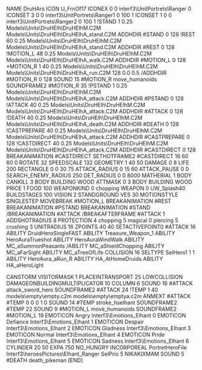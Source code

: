NAME DruHArs
ICON U_FrnOf17
ICONEX 0 0 interf3\UnitPortrets\Ranger 0
ICONSET 3 0 0 interf3\UnitPortrets\Ranger1 0 100 1
ICONSET 1 0 0 interf3\UnitPortrets\Ranger2 0 100 1
!STAND          1 0.25 Models\Units\DruHElh\DruHElhM.C2M Models\Units\DruHElh\DruHElhA_stand.C2M
ADDHDIR #STAND 0 128
!REST          60 0.25 Models\Units\DruHElh\DruHElhM.C2M Models\Units\DruHElh\DruHElhA_stand.C2M
ADDHDIR #REST 0 128
!MOTION_L      48 0.25 Models\Units\DruHElh\DruHElhM.C2M Models\Units\DruHElh\DruHElhA_walk.C2M
ADDHDIR #MOTION_L 0 128
*MOTION_R     1 40 0.25 Models\Units\DruHElh\DruHElhM.C2M Models\Units\DruHElh\DruHElhA_run.C2M 128 0.0 0.5
/ADDHDIR #MOTION_R 0 128
SOUND 15 #MOTION_R move_humanoids
SOUNDFRAME2 #MOTION_R 35
!PSTAND        1  0.25 Models\Units\DruHElh\DruHElhM.C2M Models\Units\DruHElh\DruHElhA_attack.C2M
ADDHDIR #PSTAND 0 128 
!ATTACK        40 0.25 Models\Units\DruHElh\DruHElhM.C2M Models\Units\DruHElh\DruHElhA_attack.C2M
ADDHDIR #ATTACK 0 128
!DEATH         40 0.25 Models\Units\DruHElh\DruHElhM.C2M Models\Units\DruHElh\DruHElhA_death.C2M
ADDHDIR #DEATH 0 128
!CASTPREPARE   40  0.25 Models\Units\DruHElh\DruHElhM.C2M Models\Units\DruHElh\DruHElhA_attack.C2M
ADDHDIR #CASTPREPARE 0 128
!CASTDIRECT    40  0.25 Models\Units\DruHElh\DruHElhM.C2M Models\Units\DruHElh\DruHElhA_attack.C2M
ADDHDIR #CASTDIRECT 0 128
BREAKANIMATION #CASTDIRECT
SETHOTFRAME2 #CASTDIRECT 16 60 60 0
ROTATE 32
SPEEDSCALE 132
GEOMETRY 1 40 50
DAMAGE   0 8
LIFE     200
RECTANGLE 0 0 30 75
ATTACK_RADIUS 0 15 60
ATTACK_PAUSE 0 0
SEARCH_ENEMY_RADIUS 250
DET_RADIUS 0 0 8000
MATHERIAL 1 BODY
CANKILL 3 BODY BUILDING WOOD
ATTMASK 0 3 BODY BUILDING WOOD
PRICE 1 FOOD 100
WEAPONKIND 0 chopping
WEAPON 0 UW_Splash40
BUILDSTAGES 100
VISION 2
STANDGROUND
VES 30
MOTIONSTYLE SINGLESTEP
MOVEBREAK #MOTION_L
BREAKANIMATION #REST
BREAKANIMATION #PSTAND
BREAKANIMATION #STAND
/BREAKANIMATION #ATTACK
/BREAKAFTERFRAME #ATTACK 1
ADDSHOTRADIUS 8
PROTECTION 4 chopping 5 magical 0 piercing 5 crushing 3
UNITRADIUS 16
ZPOINTS 40 40
SETACTIVEPOINT0 #ATTACK 16
ABILITY DruidHeroSingleFAST
ABILITY Treasure_Weapon_1
ABILITY HeroAuraTrueshot
ABILITY HeroAuraWindWalk
ABILITY MC_aSummonPeasants
/ABILITY MC_aShieldChopping
ABILITY MC_aFarSight
ABILITY MC_aTreeOfLife
COLLISION 16
SELTYPE SelHero1 1 1
ABILITY HeroAura_aRun_R
ABILITY HA_AtHomeDruids
ABILITY HA_aHeroLight

CANSTORM
VISITORMASK 1
PLACEINTRANSPORT 25
LOWCOLLISION
DAMAGEONBUILDINGMULTIPLICATOR 10
COLUMN 6
SOUND 16 #ATTACK attack_sword_hero
SOUNDFRAME2 #ATTACK 24
!TEMP  1 40 models\empty\empty.c2m models\empty\emptya.c2m
ANMEXT #ATTACK #TEMP 0 0 0 1 0
SOUND 14 #TEMP stroke_hselhant
SOUNDFRAME2 #TEMP 22
SOUND 9 #MOTION_L move_humanoids
SOUNDFRAME2 #MOTION_L 19
EMOTICON Angry Interf3\Emotions_Elhant 0
EMOTICON Defiance Interf3\Emotions_Elhant 1
EMOTICON Despair Interf3\Emotions_Elhant 2
EMOTICON Gladness Interf3\Emotions_Elhant 3
EMOTICON Normal Interf3\Emotions_Elhant 4
EMOTICON Pride Interf3\Emotions_Elhant 5
EMOTICON Sadness Interf3\Emotions_Elhant 6
CYLINDER 20 50
EXPA 750
NO_HUNGRY
INCORPOREAL
PortretHeroFile Interf3\heroesPictures\Elhant_Ranger
SelPrio 5
NIKAKIXMAM
SOUND 5 #DEATH death_pikeman
[END]
